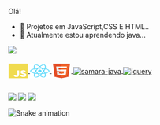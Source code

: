 Olá!

- 🔭 Projetos em JavaScript,CSS E HTML..
- 🌱 Atualmente estou aprendendo java...

<div>

  <a href="https://github.com/SamaraFlor">
  <img height="200em" src="https://github-readme-stats.vercel.app/api?username=SamaraFlor&show_icons=true&theme=dracula&include_all_commits=true&count_private=true"/>
  
</div>
  
<div style="display: inline_block"><br>
  <img align="center" alt="samara-Js" height="30" width="40" src="https://raw.githubusercontent.com/devicons/devicon/master/icons/javascript/javascript-plain.svg">
  <img align="center" alt="samara-React" height="30" width="40" src="https://raw.githubusercontent.com/devicons/devicon/master/icons/react/react-original.svg">
  <img align="center" alt="samara-HTML" height="30" width="40" src="https://raw.githubusercontent.com/devicons/devicon/master/icons/html5/html5-original.svg">
  <img align="center" alt="samara-java" height="30" width="40" src= "https://img.shields.io/badge/Java-ED8B00?style=for-the-badge&logo=java&logoColor=white">
  <img align="center" alt="jquery" height="30" width="40" src= "https://img.shields.io/badge/jQuery-0769AD?style=for-the-badge&logo=jquery&logoColor=white">

</div>

  ##

<div> 
  <a href = "mailto:s.samaraflor2021@gmail.com"><img src="https://img.shields.io/badge/-Gmail-%23333?style=for-the-badge&logo=gmail&logoColor=white" target="_blank"></a>
  <a href="https://www.linkedin.com/in/samara-flor-79b6b0215/" target="_blank"><img src="https://img.shields.io/badge/-LinkedIn-%230077B5?style=for-the-badge&logo=linkedin&logoColor=white" target="_blank"></a> 
   <a href= " 11 998373829"><img src = "https://img.shields.io/badge/WhatsApp-25D366?style=for-the-badge&logo=whatsapp&logoColor=white" target="_blank"></a>  
   
  ![Snake animation](https://github.com/SamaraFlor/SamaraFlor/blob/output/github-contribution-grid-snake.svg)
</div>
